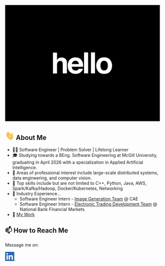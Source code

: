<kbd>
  <img src="https://github.com/Jatin-Pat/Jatin-Pat/blob/main/intro.gif" alt="👋 Hi there! I'm Jatin" title="👋 Hi there! I'm Jatin"/>
</kbd>

## <img src="https://github.com/Jatin-Pat/Jatin-Pat/blob/main/wave-hand.gif" width="30px" alt="👋"> About Me
- 👨‍💻 Software Engineer | Problem Solver | Lifelong Learner
- 🎓 Studying towards a BEng. Software Engineering at McGill University, graduating in April 2026 with a specialization in Applied Artificial Intelligence.
- 🔬 Areas of professional interest include large-scale distributed systems, data engineering, and computer vision.
- 💪 Top skills include but are not limited to C++, Python, Java, AWS, Spark/Kafka/Hadoop, Docker/Kubernetes, Networking
- 💼 Industry Experience...
  - Software Engineer Intern - [Image Generation Team](https://www.youtube.com/watch?v=KAUMeXwELhs) @ CAE
  - Software Engineer Intern - [Electronic Trading Development Team](https://nbfm.ca/) @ National Bank Financial Markets
- 📌 [My Work](https://github.com/Jatin-Pat/portfolio)
## 📫 How to Reach Me
Message me on:

<a href="https://www.linkedin.com/in/jatin-pat/"><img src="https://github.com/Jatin-Pat/Jatin-Pat/blob/main/social.png" height="30em" align="center" alt="Jatin Patel on LinkedIn" title="Jatin Patel on LinkedIn"/></a>
